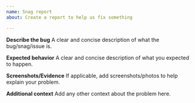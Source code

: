 ```yaml
---
name: Snag report
about: Create a report to help us fix something

---
```


**Describe the bug**
A clear and concise description of what the bug/snag/issue is.

**Expected behavior**
A clear and concise description of what you expected to happen.

**Screenshots/Evidence**
If applicable, add screenshots/photos to help explain your problem.

**Additional context**
Add any other context about the problem here.
